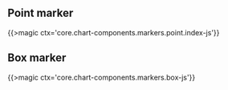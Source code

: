 ## Point marker

{{>magic ctx='core.chart-components.markers.point.index-js'}}

## Box marker

{{>magic ctx='core.chart-components.markers.box-js'}}
